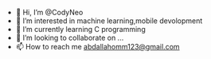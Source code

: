 - 👋 Hi, I’m @CodyNeo
- 👀 I’m interested in machine learning,mobile devolopment
- 🌱 I’m currently learning C programming
- 💞️ I’m looking to collaborate on ...
- 📫 How to reach me abdallahomm123@gmail.com

<!---
CodyNeo/CodyNeo is a ✨ special ✨ repository because its `README.md` (this file) appears on your GitHub profile.
You can click the Preview link to take a look at your changes.
--->
